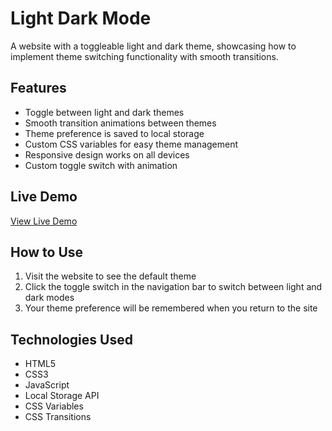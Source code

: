 # Light Dark Mode

A website with a toggleable light and dark theme, showcasing how to implement theme switching functionality with smooth transitions.

## Features

- Toggle between light and dark themes
- Smooth transition animations between themes
- Theme preference is saved to local storage
- Custom CSS variables for easy theme management
- Responsive design works on all devices
- Custom toggle switch with animation

## Live Demo

[View Live Demo](https://light-dark-mode-mustafamsaad.vercel.app/)

## How to Use

1. Visit the website to see the default theme
2. Click the toggle switch in the navigation bar to switch between light and dark modes
3. Your theme preference will be remembered when you return to the site

## Technologies Used

- HTML5
- CSS3
- JavaScript
- Local Storage API
- CSS Variables
- CSS Transitions
